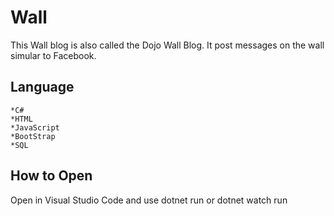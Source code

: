 # Wall

This Wall blog is also called the Dojo Wall Blog. It post messages on the wall simular to Facebook.
## Language ##
    *C#
    *HTML
    *JavaScript
    *BootStrap
    *SQL
    
## How to Open ##
Open in Visual Studio Code and use dotnet run or dotnet watch run
        
